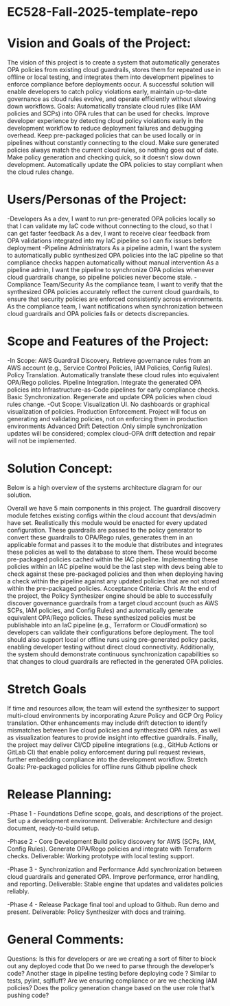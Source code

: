 # EC528-Fall-2025-template-repo

**Vision and Goals of the Project:**
======================================
The vision of this project is to create a system that automatically generates OPA policies from existing cloud guardrails, stores them for repeated use in offline or local testing, and integrates them into development pipelines to enforce compliance before deployments occur. A successful solution will enable developers to catch policy violations early, maintain up-to-date governance as cloud rules evolve, and operate efficiently without slowing down workflows.
Goals:
Automatically translate cloud rules (like IAM policies and SCPs) into OPA rules that can be used for checks.
Improve developer experience by detecting cloud policy violations early in the development workflow to reduce deployment failures and debugging overhead.
Keep pre-packaged policies that can be used locally or in pipelines without constantly connecting to the cloud.
Make sure generated policies always match the current cloud rules, so nothing goes out of date.
Make policy generation and checking quick, so it doesn’t slow down development.
Automatically update the OPA policies to stay compliant when the cloud rules change.

**Users/Personas of the Project:** 
======================================
-Developers
As a dev, I want to run pre-generated OPA policies locally so that I can validate my IaC code without connecting to the cloud, so that I can get faster feedback 
As a dev, I want to receive clear feedback from OPA validations integrated into my IaC pipeline so I can fix issues before deployment
-Pipeline Administrators
As a pipeline admin, I want the system to automatically public synthesized OPA policies into the IaC pipeline so that compliance checks happen automatically without manual intervention
As a pipeline admin, I want the pipeline to synchronize OPA policies whenever cloud guardrails change, so pipeline policies never become stale.
-Compliance Team/Security 
As the compliance team, I want to verify that the synthesized OPA policies accurately reflect the current cloud guardrails, to ensure that security policies are enforced consistently across environments.
As the compliance team, I want notifications when synchronization between cloud guardrails and OPA policies fails or detects discrepancies.

**Scope and Features of the Project:**
======================================
-In Scope:
AWS Guardrail Discovery. Retrieve governance rules from an AWS account (e.g., Service Control Policies, IAM Policies, Config Rules).
Policy Translation. Automatically translate these cloud rules into equivalent OPA/Rego policies.
Pipeline Integration. Integrate the generated OPA policies into Infrastructure-as-Code pipelines for early compliance checks.
Basic Synchronization. Regenerate and update OPA policies when cloud rules change.
-Out Scope:
Visualization UI. No dashboards or graphical visualization of policies.
Production Enforcement. Project will focus on generating and validating policies, not on enforcing them in production environments
Advanced Drift Detection .Only simple synchronization updates will be considered; complex cloud–OPA drift detection and repair will not be implemented.

**Solution Concept:**
======================================
Below is a high overview of the systems architecture diagram for our solution. 

Overall we have 5 main components in this project. The guardrail discovery module fetches existing configs within the cloud account that devs/admin have set. Realistically this module would be enacted for every updated configuration. These guardrails are passed to the policy generator to convert these guardrails to OPA/Rego rules, generates them in an applicable format and passes it to the module that distributes and integrates these policies as well to the database to store them. These would become pre-packaged policies cached within the IAC pipeline. Implementing these policies within an IAC pipeline would be the last step with devs being able to check against these pre-packaged policies and then when deploying having a check within the pipeline against any updated policies that are not stored within the pre-packaged policies. 
Acceptance Criteria: Chris
At the end of the project, the Policy Synthesizer engine should be able to successfully discover governance guardrails from a target cloud account (such as AWS SCPs, IAM policies, and Config Rules) and automatically generate equivalent OPA/Rego policies. These synthesized policies must be publishable into an IaC pipeline (e.g., Terraform or CloudFormation) so developers can validate their configurations before deployment. The tool should also support local or offline runs using pre-generated policy packs, enabling developer testing without direct cloud connectivity. Additionally, the system should demonstrate continuous synchronization capabilities so that changes to cloud guardrails are reflected in the generated OPA policies.

**Stretch Goals**
======================================
If time and resources allow, the team will extend the synthesizer to support multi-cloud environments by incorporating Azure Policy and GCP Org Policy translation. Other enhancements may include drift detection to identify mismatches between live cloud policies and synthesized OPA rules, as well as visualization features to provide insight into effective guardrails. Finally, the project may deliver CI/CD pipeline integrations (e.g., GitHub Actions or GitLab CI) that enable policy enforcement during pull request reviews, further embedding compliance into the development workflow.
Stretch Goals: 
Pre-packaged policies for offline runs
Github pipeline check


**Release Planning:**
======================================
-Phase 1 - Foundations
Define scope, goals, and descriptions of the project. 
Set up a development environment. 
Deliverable: Architecture and design document, ready-to-build setup. 

-Phase 2 - Core Development 
Build policy discovery for AWS (SCPs, IAM, Config Rules). 
Generate OPA/Rego policies and integrate with Terraform checks. 
Deliverable: Working prototype with local testing support. 

-Phase 3 - Synchronization and Performance
Add synchronization between cloud guardrails and generated OPA. 
Improve performance, error handling, and reporting. 
Deliverable: Stable engine that updates and validates policies reliably. 

-Phase 4 - Release
Package final tool and upload to Github. 
Run demo and present. 
Deliverable: Policy Synthesizer with docs and training. 

**General Comments:**
======================================

Questions: 
Is this for developers or are we creating a sort of filter to block out any deployed code that 
Do we need to parse through the developer’s code?
Another stage in pipeline testing before deploying code ? Similar to tests, pylint, sqlfluff? 
Are we ensuring compliance or are we checking IAM policies?
Does the policy generation change based on the user role that’s pushing code? 
